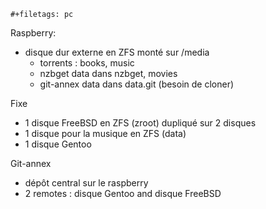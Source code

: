 ```{=org}
#+filetags: pc
```
Raspberry:

-   disque dur externe en ZFS monté sur /media
    -   torrents : books, music
    -   nzbget data dans nzbget, movies
    -   git-annex data dans data.git (besoin de cloner)

Fixe

-   1 disque FreeBSD en ZFS (zroot) dupliqué sur 2 disques
-   1 disque pour la musique en ZFS (data)
-   1 disque Gentoo

Git-annex

-   dépôt central sur le raspberry
-   2 remotes : disque Gentoo and disque FreeBSD
